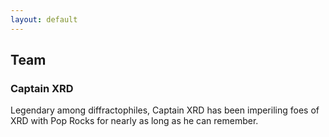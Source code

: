```yaml
---
layout: default
---
```


## Team

### Captain XRD

Legendary among diffractophiles, Captain XRD has been imperiling foes of XRD with Pop Rocks for nearly as long as he can remember.